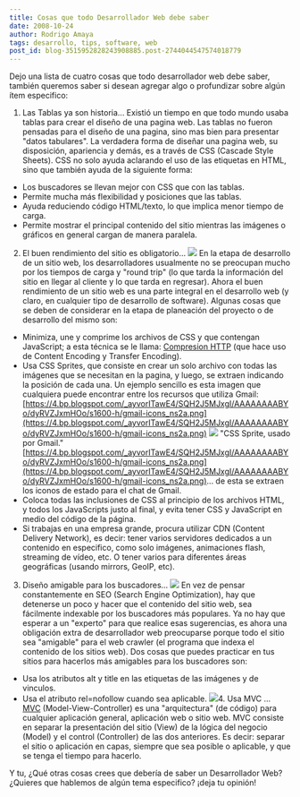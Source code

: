 ```yaml
---
title: Cosas que todo Desarrollador Web debe saber
date: 2008-10-24
author: Rodrigo Amaya
tags: desarrollo, tips, software, web
post_id: blog-3515952828243908885.post-2744044547574018779
---
```


Dejo una lista de cuatro cosas que todo desarrollador web debe saber, también queremos saber si desean agregar algo o profundizar sobre algún ítem especifico:

1. Las Tablas ya son historia... Existió un tiempo en que todo mundo usaba tablas para crear el diseño de una pagina web. Las tablas no fueron pensadas para el diseño de una pagina, sino mas bien para presentar "datos tabulares". La verdadera forma de diseñar una pagina web, su disposición, apariencia y demás, es a través de CSS (Cascade Style Sheets). CSS no solo ayuda aclarando el uso de las etiquetas en HTML, sino que también ayuda de la siguiente forma:

- Los buscadores se llevan mejor con CSS que con las tablas.
- Permite mucha más flexibilidad y posiciones que las tablas.
- Ayuda reduciendo código HTML/texto, lo que implica menor tiempo de carga.
- Permite mostrar el principal contenido del sitio mientras las imágenes o gráficos en general cargan de manera paralela.

2. El buen rendimiento del sitio es obligatorio...
[![](https://3.bp.blogspot.com/_ayvorITawE4/SQH1xIeLWTI/AAAAAAAABYg/BtwEGD0NXiU/s320/compress_files_icon.jpg)](https://3.bp.blogspot.com/_ayvorITawE4/SQH1xIeLWTI/AAAAAAAABYg/BtwEGD0NXiU/s1600-h/compress_files_icon.jpg) En la etapa de
desarrollo de un sitio web, los desarrolladores usualmente no se preocupan mucho por los tiempos de carga y "round trip" (lo que tarda la información del sitio en llegar al cliente y lo que tarda en regresar). Ahora el buen rendimiento de un sitio web es una parte integral en el desarrollo web (y claro, en cualquier tipo de desarrollo de software). Algunas cosas que se deben de considerar en la etapa de planeación del proyecto o de desarrollo del mismo son:

- Minimiza, une y comprime los archivos de CSS y que contengan JavaScript; a esta técnica se le llama: [Compresion HTTP](http://www.google.com/search?num=30&hl=en&safe=active&client=iceweasel-a&rls=org.debian%3Aen-US%3Aunofficial&q=http+compression&btnG=Search&aq=f&oq=) (que hace uso de Content Encoding y Transfer Encoding).
- Usa CSS Sprites, que consiste en crear un solo archivo con todas las imágenes que se necesitan en la pagina, y luego, se extraen indicando la posición de cada una. Un ejemplo sencillo es esta imagen que cualquiera puede encontrar entre los recursos que utiliza Gmail:[https://4.bp.blogspot.com/_ayvorITawE4/SQH2J5MJxgI/AAAAAAAABYo/dyRVZJxmHOo/s1600-h/gmail-icons_ns2a.png](https://4.bp.blogspot.com/_ayvorITawE4/SQH2J5MJxgI/AAAAAAAABYo/dyRVZJxmHOo/s1600-h/gmail-icons_ns2a.png) [![](https://4.bp.blogspot.com/_ayvorITawE4/SQH2J5MJxgI/AAAAAAAABYo/dyRVZJxmHOo/s320/gmail-icons_ns2a.png)](https://4.bp.blogspot.com/_ayvorITawE4/SQH2J5MJxgI/AAAAAAAABYo/dyRVZJxmHOo/s1600-h/gmail-icons_ns2a.png)
"CSS Sprite, usado por Gmail."
[https://4.bp.blogspot.com/_ayvorITawE4/SQH2J5MJxgI/AAAAAAAABYo/dyRVZJxmHOo/s1600-h/gmail-icons_ns2a.png](https://4.bp.blogspot.com/_ayvorITawE4/SQH2J5MJxgI/AAAAAAAABYo/dyRVZJxmHOo/s1600-h/gmail-icons_ns2a.png)... de esta se extraen los iconos de estado para el chat de Gmail.
- Coloca todas las inclusiones de CSS al principio de los archivos HTML, y todos los JavaScripts justo al final, y evita tener CSS y JavaScript en medio del código de la página.
- Si trabajas en una empresa grande, procura utilizar CDN (Content Delivery Network), es decir: tener varios servidores dedicados a un contenido en especifico, como solo imágenes, animaciones flash, streaming de vídeo, etc. O tener varios para diferentes áreas geográficas (usando mirrors, GeoIP, etc).

3. Diseño amigable para los buscadores...
[![](https://4.bp.blogspot.com/_ayvorITawE4/SQH1wkFeY3I/AAAAAAAABYY/9Xj2h2To2FY/s320/548130658_b776b25bf6.jpg)](https://4.bp.blogspot.com/_ayvorITawE4/SQH1wkFeY3I/AAAAAAAABYY/9Xj2h2To2FY/s1600-h/548130658_b776b25bf6.jpg) En vez de pensar
constantemente en SEO (Search Engine Optimization), hay que detenerse un poco y hacer que el contenido del sitio web, sea fácilmente indexable por los buscadores más populares. Ya no hay que esperar a un "experto" para que realice esas sugerencias, es ahora una obligación extra de desarrollador web preocuparse porque todo el sitio sea "amigable" para el web crawler (el programa que indexa el contenido de los sitios web). Dos cosas que puedes practicar en tus sitios para hacerlos más amigables para los buscadores son:

- Usa los atributos alt y title en las etiquetas de las imágenes y de vinculos.
- Usa el atributo rel=nofollow cuando sea aplicable.
[![](https://1.bp.blogspot.com/_ayvorITawE4/SQH5P36KMuI/AAAAAAAABYw/7dDd_IL7fxI/s320/pcweenies_1039.jpg)](https://1.bp.blogspot.com/_ayvorITawE4/SQH5P36KMuI/AAAAAAAABYw/7dDd_IL7fxI/s1600-h/pcweenies_1039.jpg)4. Usa MVC
...
[MVC](http://en.wikipedia.org/wiki/Model-view-controller) (Model-View-Controller) es una "arquitectura" (de
código) para cualquier aplicación general, aplicación web o sitio web. MVC consiste en separar la presentación del sitio (View) de la lógica del negocio (Model) y el control (Controller) de las dos anteriores. Es decir: separar el sitio o aplicación en capas, siempre que sea posible o aplicable, y que se tenga el tiempo para hacerlo.

Y tu, ¿Qué otras cosas crees que debería de saber un Desarrollador Web? ¿Quieres que hablemos de algún tema especifico? ¡deja tu opinión!